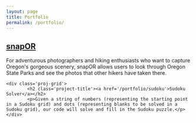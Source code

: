 ```yaml
---
layout: page
title: Portfolio
permalink: /portfolio/
---
```


<div id='portfolio-grid'>
	<div class='proj-grid' id='portfolio-snap'>
		<h2 class='project-title'><a href='/portfolio/snap-oregon'>snapOR</a></h2>
		<p>For adventurous photographers and hiking enthusiasts who want to capture Oregon's gorgeous scenery, snapOR allows users to look through Oregon State Parks and see the photos that other hikers have taken there.</p>
	</div>

	<div class='proj-grid'>
			<h2 class='project-title'><a href='/portfolio/sudoku'>Sudoku Solver</a></h2>
			<p>Given a string of numbers (representing the starting point in a Sudoku grid) and dots (representing blanks to be solved in a Sudoku grid), our code will solve and fill in the Sudoku puzzle.</p>
	</div>
	
</div>